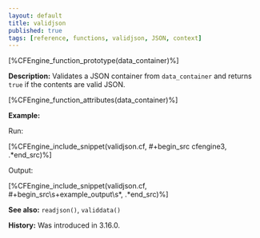 ```yaml
---
layout: default
title: validjson
published: true
tags: [reference, functions, validjson, JSON, context]
---
```


[%CFEngine_function_prototype(data_container)%]

**Description:** Validates a JSON container from `data_container` and returns
`true` if the contents are valid JSON.

[%CFEngine_function_attributes(data_container)%]

**Example:**

Run:

[%CFEngine_include_snippet(validjson.cf, #\+begin_src cfengine3, .*end_src)%]

Output:

[%CFEngine_include_snippet(validjson.cf, #\+begin_src\s+example_output\s*, .*end_src)%]

**See also:** `readjson()`, `validdata()`

**History:** Was introduced in 3.16.0.
